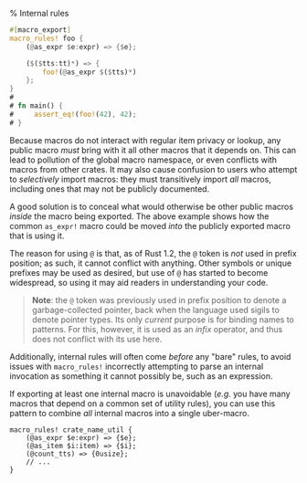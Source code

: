 % Internal rules

```rust
#[macro_export]
macro_rules! foo {
    (@as_expr $e:expr) => {$e};

    ($($tts:tt)*) => {
        foo!(@as_expr $($tts)*)
    };
}
# 
# fn main() {
#     assert_eq!(foo!(42), 42);
# }
```

Because macros do not interact with regular item privacy or lookup, any public macro *must* bring with it all other macros that it depends on.  This can lead to pollution of the global macro namespace, or even conflicts with macros from other crates.  It may also cause confusion to users who attempt to *selectively* import macros: they must transitively import *all* macros, including ones that may not be publicly documented.

A good solution is to conceal what would otherwise be other public macros *inside* the macro being exported.  The above example shows how the common `as_expr!` macro could be moved *into* the publicly exported macro that is using it.

The reason for using `@` is that, as of Rust 1.2, the `@` token is *not* used in prefix position; as such, it cannot conflict with anything.  Other symbols or unique prefixes may be used as desired, but use of `@` has started to become widespread, so using it may aid readers in understanding your code.

> **Note**: the `@` token was previously used in prefix position to denote a garbage-collected pointer, back when the language used sigils to denote pointer types.  Its only *current* purpose is for binding names to patterns.  For this, however, it is used as an *infix* operator, and thus does not conflict with its use here.

Additionally, internal rules will often come *before* any "bare" rules, to avoid issues with `macro_rules!` incorrectly attempting to parse an internal invocation as something it cannot possibly be, such as an expression.

If exporting at least one internal macro is unavoidable (*e.g.* you have many macros that depend on a common set of utility rules), you can use this pattern to combine *all* internal macros into a single uber-macro.

```ignore
macro_rules! crate_name_util {
    (@as_expr $e:expr) => {$e};
    (@as_item $i:item) => {$i};
    (@count_tts) => {0usize};
    // ...
}
```
